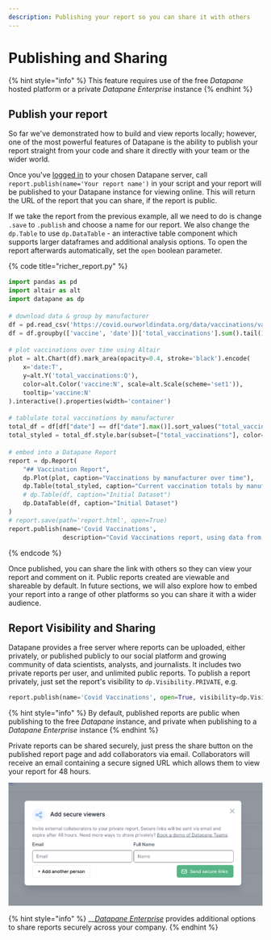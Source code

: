 ```yaml
---
description: Publishing your report so you can share it with others
---
```


# Publishing and Sharing

{% hint style="info" %}
This feature requires use of the free _Datapane_ hosted platform or a private _Datapane Enterprise_ instance
{% endhint %}

## Publish your report

So far we've demonstrated how to build and view reports locally; however, one of the most powerful features of Datapane is the ability to publish your report straight from your code and share it directly with your team or the wider world.

Once you've [logged in](../tut-getting-started.md#authentication) to your chosen Datapane server, call `report.publish(name='Your report name')` in your script and your report will be published to your Datapane instance for viewing online. This will return the URL of the report that you can share, if the report  is public.

If we take the report from the previous example, all we need to do is change `.save` to `.publish` and choose a name for our report. We also change the `dp.Table` to use `dp.DataTable` - an interactive table component which supports larger dataframes and additional analysis options. To open the report afterwards automatically, set the `open` boolean parameter.

{% code title="richer\_report.py" %}
```python
import pandas as pd
import altair as alt
import datapane as dp

# download data & group by manufacturer
df = pd.read_csv('https://covid.ourworldindata.org/data/vaccinations/vaccinations-by-manufacturer.csv', parse_dates=['date'])
df = df.groupby(['vaccine', 'date'])['total_vaccinations'].sum().tail(1000).reset_index()

# plot vaccinations over time using Altair
plot = alt.Chart(df).mark_area(opacity=0.4, stroke='black').encode(
    x='date:T',
    y=alt.Y('total_vaccinations:Q'),
    color=alt.Color('vaccine:N', scale=alt.Scale(scheme='set1')),
    tooltip='vaccine:N'
).interactive().properties(width='container')

# tablulate total vaccinations by manufacturer
total_df = df[df["date"] == df["date"].max()].sort_values("total_vaccinations", ascending=False).reset_index(drop=True)
total_styled = total_df.style.bar(subset=["total_vaccinations"], color='#5fba7d', vmax=total_df["total_vaccinations"].sum())

# embed into a Datapane Report
report = dp.Report(
    "## Vaccination Report",
    dp.Plot(plot, caption="Vaccinations by manufacturer over time"),
    dp.Table(total_styled, caption="Current vaccination totals by manufacturer"),
    # dp.Table(df, caption="Initial Dataset")
    dp.DataTable(df, caption="Initial Dataset")
)
# report.save(path='report.html', open=True)
report.publish(name='Covid Vaccinations',
               description="Covid Vaccinations report, using data from ourworldindata", open=True)
```
{% endcode %}

Once published, you can share the link with others so they can view your report and comment on it. Public reports created are viewable and shareable by default. In future sections, we will also explore how to embed your report into a range of other platforms so you can share it with a wider audience.

## Report Visibility and Sharing

Datapane provides a free server where reports can be uploaded, either privately, or published publicly to our social platform and growing community of data scientists, analysts, and journalists. It includes two private reports per user, and unlimited public reports. To publish a report privately, just set the report's visibility to `dp.Visibility.PRIVATE`, e.g.

```python
report.publish(name='Covid Vaccinations', open=True, visibility=dp.Visibility.PRIVATE)
```

{% hint style="info" %}
By default, published reports are public when publishing to the free _Datapane_ instance, and private when publishing to a _Datapane Enterprise_ instance
{% endhint %}

Private reports can be shared securely, just press the share button on the published report page and add collaborators via email. Collaborators will receive an email containing a secure signed URL which allows them to view your report for 48 hours.

![](../.gitbook/assets/image%20%28118%29.png)

{% hint style="info" %}
\_\_[_Datapane Enterprise_](../datapane-enterprise/tut-deploying-a-script.md) provides additional options to share reports securely across your company.
{% endhint %}

